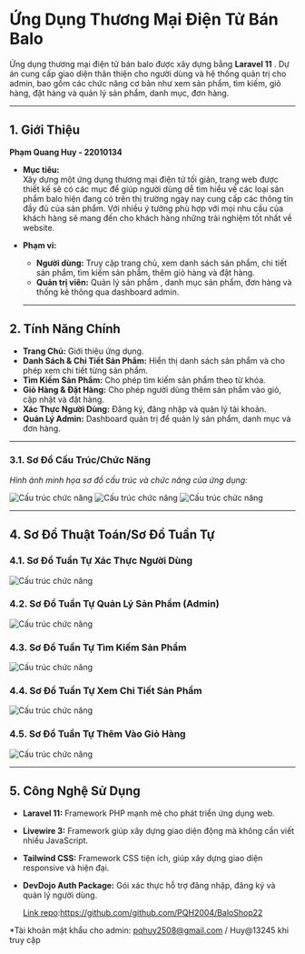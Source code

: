 # Ứng Dụng Thương Mại Điện Tử Bán Balo

Ứng dụng thương mại điện tử bán balo được xây dựng bằng **Laravel 11** . Dự án cung cấp giao diện thân thiện cho người dùng và hệ thống quản trị cho admin, bao gồm các chức năng cơ bản như xem sản phẩm, tìm kiếm, giỏ hàng, đặt hàng và quản lý sản phẩm, danh mục, đơn hàng.

---

## 1. Giới Thiệu

**Phạm Quang Huy - 22010134**

- **Mục tiêu:**  
  Xây dựng một ứng dụng thương mại điện tử tối giản, trang web được thiết kế sẽ có các mục để giúp người dùng dễ tìm hiểu về các loại sản phẩm balo hiện đang có trên thị trường ngày nay cung cấp các thông tin đầy đủ của sản phẩm. Với nhiều ý tưởng phù hợp với mọi nhu cầu của khách hàng sẽ mang đến cho khách hàng những trải nghiệm tốt nhất về website.
  
- **Phạm vi:**  
  - **Người dùng:** Truy cập trang chủ, xem danh sách sản phẩm, chi tiết sản phẩm, tìm kiếm sản phẩm, thêm giỏ hàng và đặt hàng.
  - **Quản trị viên:** Quản lý sản phẩm , danh mục sản phẩm, đơn hàng và thống kê thông qua dashboard admin.

   ---

## 2. Tính Năng Chính

- **Trang Chủ:** Giới thiệu ứng dụng.
- **Danh Sách & Chi Tiết Sản Phẩm:** Hiển thị danh sách sản phẩm và cho phép xem chi tiết từng sản phẩm.
- **Tìm Kiếm Sản Phẩm:** Cho phép tìm kiếm sản phẩm theo từ khóa.
- **Giỏ Hàng & Đặt Hàng:** Cho phép người dùng thêm sản phẩm vào giỏ, cập nhật và đặt hàng.
- **Xác Thực Người Dùng:** Đăng ký, đăng nhập và quản lý tài khoản.
- **Quản Lý Admin:** Dashboard quản trị để quản lý sản phẩm, danh mục và đơn hàng.

---

### 3.1. Sơ Đồ Cấu Trúc/Chức Năng

*Hình ảnh minh họa sơ đồ cấu trúc và chức năng của ứng dụng:*

![Cấu trúc chức năng](https://raw.githubusercontent.com/PQH2004/BaloShop22/main/218ccdda-77c4-4c2b-8079-2a358ea477db.jpg)
![Cấu trúc chức năng](https://raw.githubusercontent.com/PQH2004/BaloShop22/main/4eb8dcb0-cf94-4b72-936b-b1e2cd00ebd5.jpg)
![Cấu trúc chức năng](https://raw.githubusercontent.com/PQH2004/BaloShop22/main/6dfd8c57-4077-4f83-bf85-6eb5408caf05.jpg)

---

## 4. Sơ Đồ Thuật Toán/Sơ Đồ Tuần Tự
### 4.1. Sơ Đồ Tuần Tự Xác Thực Người Dùng
![Cấu trúc chức năng](https://raw.githubusercontent.com/PQH2004/BaloShop22/main/18cb309a-be6a-4198-bf5b-8e37b0620ac9.jpg)

### 4.2. Sơ Đồ Tuần Tự Quản Lý Sản Phẩm (Admin)
![Cấu trúc chức năng](https://raw.githubusercontent.com/PQH2004/BaloShop22/main/474000aa-1204-4959-bf8b-ef897b338767.jpg)

### 4.3. Sơ Đồ Tuần Tự Tìm Kiếm Sản Phẩm 
![Cấu trúc chức năng](https://raw.githubusercontent.com/PQH2004/BaloShop22/main/3523a6ad-b7e0-4608-a52a-fc5f1056cfee.jpg)

### 4.4. Sơ Đồ Tuần Tự Xem Chi Tiết Sản Phẩm 
![Cấu trúc chức năng](https://raw.githubusercontent.com/PQH2004/BaloShop22/main/6642af5a-6ccf-4c81-9bd9-4d6604d3a0d8.jpg)

### 4.5. Sơ Đồ Tuần Tự Thêm Vào Giỏ Hàng 
![Cấu trúc chức năng](https://raw.githubusercontent.com/PQH2004/BaloShop22/main/389f0713-412e-45b4-8b70-43c96b0f2ecc.jpg)

---

## 5. Công Nghệ Sử Dụng

- **Laravel 11:** Framework PHP mạnh mẽ cho phát triển ứng dụng web.
- **Livewire 3:** Framework giúp xây dựng giao diện động mà không cần viết nhiều JavaScript.
- **Tailwind CSS:** Framework CSS tiện ích, giúp xây dựng giao diện responsive và hiện đại.
- **DevDojo Auth Package:** Gói xác thực hỗ trợ đăng nhập, đăng ký và quản lý người dùng.

   [Link repo](https://github.com/PQH2004/BaloShop22):https://github.com/github.com/PQH2004/BaloShop22
  
*Tài khoản mật khẩu cho admin: pqhuy2508@gmail.com / Huy@13245 khi truy cập 

